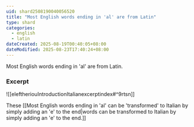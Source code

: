 ```yaml
---
uid: shard2508190040056520
title: "Most English words ending in 'al' are from Latin"
type: shard
categories:
  - english
  - latin
dateCreated: 2025-08-19T00:40:05+08:00
dateModified: 2025-08-23T17:40:24+08:00
---
```

Most English words ending in 'al' are from Latin.

### Excerpt
![[eleftheriouIntroductionItalianexcerptindex#^9rtsn]]

These [[Most English words ending in 'al' can be 'transformed' to Italian by simply adding an 'e' to the end|words can be transformed to Italian by simply adding an 'e' to the end.]]